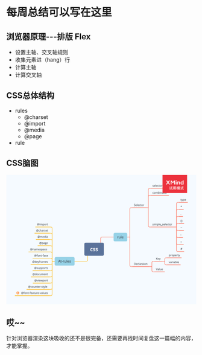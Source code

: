 # 每周总结可以写在这里
## 浏览器原理---排版 Flex
- 设置主轴、交叉轴规则
- 收集元素进（hang）行
- 计算主轴
- 计算交叉轴

## CSS总体结构
- rules
  - @charset
  - @import
  - @media
  - @page
- rule

## CSS脑图
![css-standrds-map jhyu-css标准脑图](https://github.com/yujhyu/Frontend-01-Template/blob/master/week07/css-xmind.png)

## 哎~~
针对浏览器渲染这块吸收的还不是很完备，还需要再找时间复盘这一篇幅的内容，才能掌握。